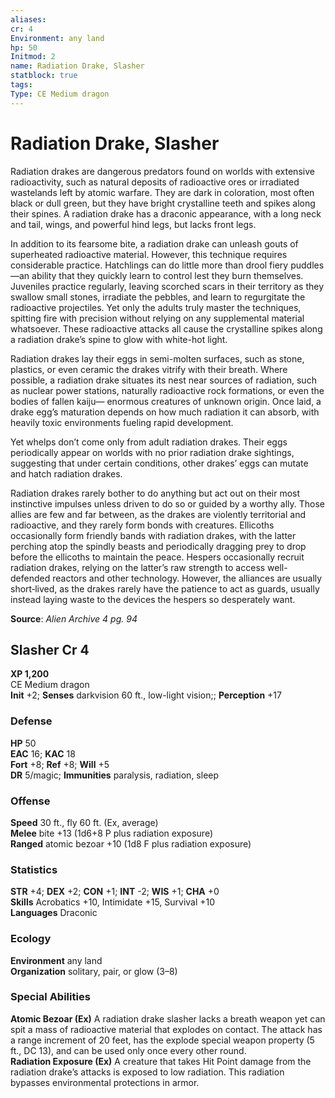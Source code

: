 ```yaml
---
aliases: 
cr: 4
Environment: any land
hp: 50
Initmod: 2
name: Radiation Drake, Slasher
statblock: true
tags: 
Type: CE Medium dragon
---
```


# Radiation Drake, Slasher

Radiation drakes are dangerous predators found on worlds with extensive radioactivity, such as natural deposits of radioactive ores or irradiated wastelands left by atomic warfare. They are dark in coloration, most often black or dull green, but they have bright crystalline teeth and spikes along their spines. A radiation drake has a draconic appearance, with a long neck and tail, wings, and powerful hind legs, but lacks front legs.

In addition to its fearsome bite, a radiation drake can unleash gouts of superheated radioactive material. However, this technique requires considerable practice. Hatchlings can do little more than drool fiery puddles—an ability that they quickly learn to control lest they burn themselves. Juveniles practice regularly, leaving scorched scars in their territory as they swallow small stones, irradiate the pebbles, and learn to regurgitate the radioactive projectiles. Yet only the adults truly master the techniques, spitting fire with precision without relying on any supplemental material whatsoever. These radioactive attacks all cause the crystalline spikes along a radiation drake’s spine to glow with white-hot light.

Radiation drakes lay their eggs in semi-molten surfaces, such as stone, plastics, or even ceramic the drakes vitrify with their breath. Where possible, a radiation drake situates its nest near sources of radiation, such as nuclear power stations, naturally radioactive rock formations, or even the bodies of fallen kaiju— enormous creatures of unknown origin. Once laid, a drake egg’s maturation depends on how much radiation it can absorb, with heavily toxic environments fueling rapid development.

Yet whelps don’t come only from adult radiation drakes. Their eggs periodically appear on worlds with no prior radiation drake sightings, suggesting that under certain conditions, other drakes’ eggs can mutate and hatch radiation drakes.

Radiation drakes rarely bother to do anything but act out on their most instinctive impulses unless driven to do so or guided by a worthy ally. Those allies are few and far between, as the drakes are violently territorial and radioactive, and they rarely form bonds with creatures. Ellicoths occasionally form friendly bands with radiation drakes, with the latter perching atop the spindly beasts and periodically dragging prey to drop before the ellicoths to maintain the peace. Hespers occasionally recruit radiation drakes, relying on the latter’s raw strength to access well-defended reactors and other technology. However, the alliances are usually short‑lived, as the drakes rarely have the patience to act as guards, usually instead laying waste to the devices the hespers so desperately want.

**Source**:  _Alien Archive 4 pg. 94_

## Slasher Cr 4

**XP 1,200**  
CE Medium dragon  
**Init** +2; **Senses** darkvision 60 ft., low-light vision;; **Perception** +17  

### Defense

**HP** 50  
**EAC** 16; **KAC** 18  
**Fort** +8; **Ref** +8; **Will** +5  
**DR** 5/magic; **Immunities** paralysis, radiation, sleep  

### Offense

**Speed** 30 ft., fly 60 ft. (Ex, average)  
**Melee** bite +13 (1d6+8 P plus radiation exposure)  
**Ranged** atomic bezoar +10 (1d8 F plus radiation exposure)

### Statistics

**STR** +4; **DEX** +2; **CON** +1; **INT** -2; **WIS** +1; **CHA** +0  
**Skills** Acrobatics +10, Intimidate +15, Survival +10  
**Languages** Draconic

### Ecology

**Environment** any land  
**Organization** solitary, pair, or glow (3–8)

### Special Abilities

**Atomic Bezoar (Ex)** A radiation drake slasher lacks a breath weapon yet can spit a mass of radioactive material that explodes on contact. The attack has a range increment of 20 feet, has the explode special weapon property (5 ft., DC 13), and can be used only once every other round.  
**Radiation Exposure (Ex)** A creature that takes Hit Point damage from the radiation drake’s attacks is exposed to low radiation. This radiation bypasses environmental protections in armor.
